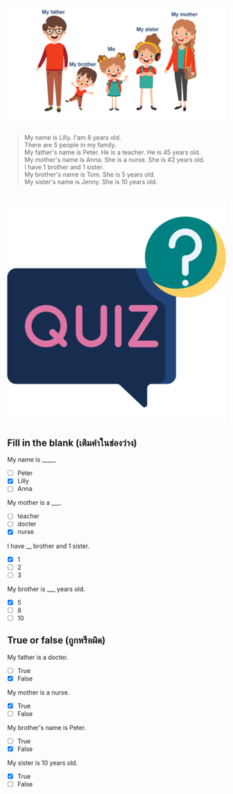 
# ![](/media/img/lessons__myfamily.svg) 

> My name is Lilly. I'am 8 years old.  
> There are 5 people in my family.  
> My father's name is Peter. He is a teacher. He is 45 years old.  
> My mother's name is Anna. She is a nurse. She is 42 years old.  
> I have 1 brother and 1 sister.  
> My brother's name is  Tom. She is 5 years old.  
> My sister's name is Jenny. She is 10 years old.  



# ![icon](/media/icons/quiz.svg) 

## **Fill in the blank (เติมคำในช่องว่าง)**

My name is _____
 - [ ] Peter
 - [x] Lilly
 - [ ] Anna

My mother is a ___.
 - [ ] teacher
 - [ ] docter
 - [x] nurse

I have __ brother and 1 sister.
 - [x] 1
 - [ ] 2
 - [ ] 3 

My brother is ___ years old.
 - [x] 5
 - [ ] 8
 - [ ] 10 

## **True or false (ถูกหรือผิด)**

My father is a docter.
 - [ ] True
 - [x] False

My mother is a nurse.
 - [x] True
 - [ ] False

My brother's name is Peter.
 - [ ] True
 - [x] False

My sister is 10 years old.
 - [x] True
 - [ ] False
